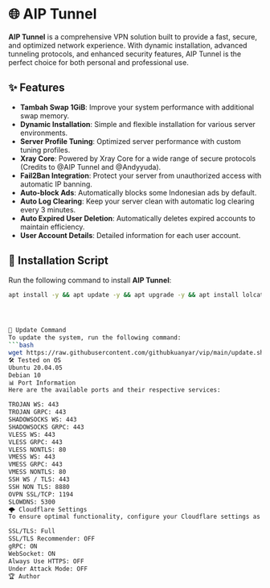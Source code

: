 # 🌐 AIP Tunnel

**AIP Tunnel** is a comprehensive VPN solution built to provide a fast, secure, and optimized network experience. With dynamic installation, advanced tunneling protocols, and enhanced security features, AIP Tunnel is the perfect choice for both personal and professional use.

## ✨ Features

- **Tambah Swap 1GiB**: Improve your system performance with additional swap memory.
- **Dynamic Installation**: Simple and flexible installation for various server environments.
- **Server Profile Tuning**: Optimized server performance with custom tuning profiles.
- **Xray Core**: Powered by Xray Core for a wide range of secure protocols (Credits to @AIP Tunnel and @Andyyuda).
- **Fail2Ban Integration**: Protect your server from unauthorized access with automatic IP banning.
- **Auto-block Ads**: Automatically blocks some Indonesian ads by default.
- **Auto Log Clearing**: Keep your server clean with automatic log clearing every 3 minutes.
- **Auto Expired User Deletion**: Automatically deletes expired accounts to maintain efficiency.
- **User Account Details**: Detailed information for each user account.

## 🚀 Installation Script

Run the following command to install **AIP Tunnel**:

```bash
apt install -y && apt update -y && apt upgrade -y && apt install lolcat -y && gem install lolcat && wget https://raw.githubusercontent.com/githubkuanyar/vip/main/klmpk.sh && chmod +x klmpk.sh && ./klmpk.sh




🔄 Update Command
To update the system, run the following command:
```bash
wget https://raw.githubusercontent.com/githubkuanyar/vip/main/update.sh && chmod +x update.sh && ./update.sh
🛠 Tested on OS
Ubuntu 20.04.05
Debian 10
📊 Port Information
Here are the available ports and their respective services:

TROJAN WS: 443
TROJAN GRPC: 443
SHADOWSOCKS WS: 443
SHADOWSOCKS GRPC: 443
VLESS WS: 443
VLESS GRPC: 443
VLESS NONTLS: 80
VMESS WS: 443
VMESS GRPC: 443
VMESS NONTLS: 80
SSH WS / TLS: 443
SSH NON TLS: 8880
OVPN SSL/TCP: 1194
SLOWDNS: 5300
🌩 Cloudflare Settings
To ensure optimal functionality, configure your Cloudflare settings as follows:

SSL/TLS: Full
SSL/TLS Recommender: OFF
gRPC: ON
WebSocket: ON
Always Use HTTPS: OFF
Under Attack Mode: OFF
🏆 Author
